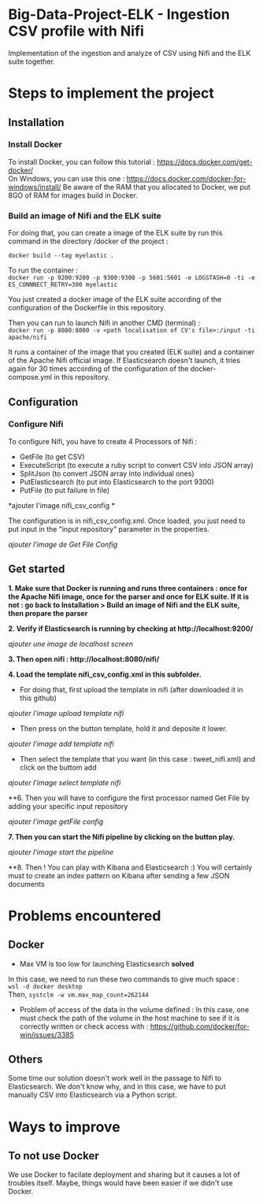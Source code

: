 # Big-Data-Project-ELK - Ingestion CSV profile with Nifi
Implementation of the ingestion and analyze of CSV using Nifi and the ELK suite together. 

# Steps to implement the project 

## Installation 

### Install Docker

To install Docker, you can follow this tutorial :  https://docs.docker.com/get-docker/    
On Windows, you can use this one : https://docs.docker.com/docker-for-windows/install/
Be aware of the RAM that you allocated to Docker, we put 8GO of RAM for images build in Docker. 

### Build an image of Nifi and the ELK suite

For doing that, you can create a image of the ELK suite by run this command in the directory /docker of the project : 

`docker build --tag myelastic .`   

To run the container :  
`docker run -p 9200:9200 -p 9300:9300 -p 5601:5601 -e LOGSTASH=0 -ti -e ES_CONNNECT_RETRY=300 myelastic`

You just created a docker image of the ELK suite according of the configuration of the Dockerfile in this repository.   

Then you can run to launch Nifi in another CMD (terminal) :  
`docker run -p 8080:8080 -v <path localisation of CV's file>:/input -ti apache/nifi`    

It runs a container of the image that you created (ELK suite) and a container of the Apache Nifi official image. If Elasticsearch doesn't launch, it tries again for 30 times according of the configuration of the docker-compose.yml in this repository. 

## Configuration

### Configure Nifi

To configure Nifi, you have to create 4 Processors of Nifi :   
- GetFile (to get CSV) 
- ExecuteScript (to execute a ruby script to convert CSV into JSON array)
- SplitJson (to convert JSON array into individual ones)
- PutElasticsearch (to put into Elasticsearch to the port 9300)
- PutFile (to put failure in file)

*ajouter l'image nifi_csv_config *    

The configuration is in nifi_csv_config.xml. Once loaded, you just need to put input in the "input repository" parameter in the properties.   

*ajouter l'image de Get File Config*    

## Get started 

**1. Make sure that Docker is running and runs three containers : once for the Apache Nifi image, once for the parser and once for ELK suite. If it is not : go back to Installation > Build an image of Nifi and the ELK suite, then prepare the parser**  

**2. Verify if Elasticsearch is running by checking at http://localhost:9200/**  

*ajouter une image de localhost screen*  
  
**3. Then open nifi : http://localhost:8080/nifi/**   

**4. Load the template nifi_csv_config.xml in this subfolder.**    

- For doing that, first upload the template in nifi (after downloaded it in this github)  

*ajouter l'image upload template nifi*  

- Then press on the button template, hold it and deposite it lower.

*ajouter l'image add template nifi*

- Then select the template that you want (in this case : tweet_nifi.xml) and click on the buttom add

*ajouter l'image select template nifi*

**6. Then you will have to configure the first processor named Get File by adding your specific input repository 

*ajouter l'image getFile config*  

**7. Then you can start the Nifi pipeline by clicking on the button play.**  

*ajouter l'image start the pipeline*  

**8. Then ! You can play with Kibana and Elasticsearch :) You will certainly must to create an index pattern on Kibana after sending a few JSON documents


# Problems encountered

## Docker 

- Max VM is too low for launching Elasticsearch **solved**

In this case, we need to run these two commands to give much space :  
 `wsl -d docker desktop`  
 Then, `systclm -w vm.max_map_count=262144`
  
- Problem of access of the data in the volume defined :
In this case, one must check the path of the volume in the host machine to see if it is correctly written or check access with : https://github.com/docker/for-win/issues/3385

## Others

Some time our solution doesn't work well in the passage to Nifi to Elasticsearch. We don't know why, and in this case, we have to put manually CSV into Elasticsearch via a Python script. 

# Ways to improve 

## To not use Docker

We use Docker to facilate deployment and sharing but it causes a lot of troubles itself. Maybe, things would have been easier if we didn't use Docker. 
